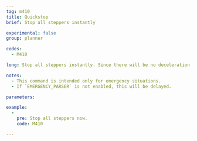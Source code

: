 ```yaml
---
tag: m410
title: Quickstop
brief: Stop all steppers instantly

experimental: false
group: planner

codes:
  - M410

long: Stop all steppers instantly. Since there will be no deceleration, steppers are expected to be out of position after this command.

notes:
  - This command is intended only for emergency situations.
  - If `EMERGENCY_PARSER` is not enabled, this will be delayed.

parameters:

example:
  -
    pre: Stop all steppers now.
    code: M410

---
```


